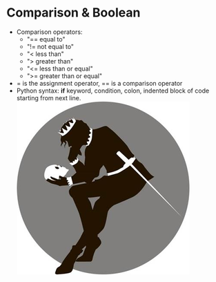 # Comparison & Boolean
- Comparison operators:
    - "== equal to"
    - "!= not equal to"
    - "< less than"
    - "> greater than"
    - "<= less than or equal"
    - ">= greater than or equal"
- = is the assignment operator, == is a comparison operator
- Python syntax: **if** keyword, condition, colon, indented block of code starting from next line.
![FileModes](Picture1.jpg)<!-- .element: style="border:0; width:250px; margin-top:20px; margin-right:200px; float:right";  -->
